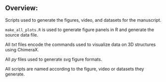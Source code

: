 ## Overview:

Scripts used to generate the figures, video, and datasets for the manuscript.

`make_all_plots.R` is used to generate figure panels in R and generate the source data file.

All *txt* files encode the commands used to visualize data on 3D structures using ChimeraX.

All *py* files used to generate svg figure formats.

All scripts are named according to the figure, video or datasets they generate. 


